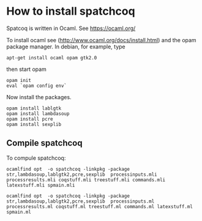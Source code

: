 # How to install spatchcoq

Spatcoq is written in Ocaml.  See https://ocaml.org/

To install ocaml see (http://www.ocaml.org/docs/install.html) and the opam package manager.  In debian, for example, type

    apt-get install ocaml opam gtk2.0

then start opam

    opam init
    eval `opam config env`

Now install the packages.

    opam install lablgtk
    opam install lambdasoup
    opam install pcre
    opam install sexplib
    

## Compile spatchcoq

To compule spatchcoq:

    ocamlfind opt  -o spatchcoq -linkpkg -package str,lambdasoup,lablgtk2,pcre,sexplib  processinputs.mli processresults.mli coqstuff.mli treestuff.mli commands.mli latexstuff.mli spmain.mli

    ocamlfind opt  -o spatchcoq -linkpkg -package str,lambdasoup,lablgtk2,pcre,sexplib  processinputs.ml processresults.ml coqstuff.ml treestuff.ml commands.ml latexstuff.ml spmain.ml 

